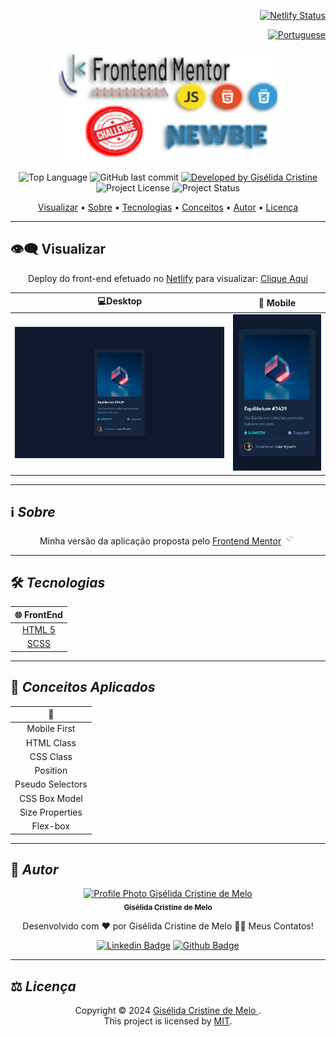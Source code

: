 <div align="right">

[![Netlify Status](https://api.netlify.com/api/v1/badges/e3c52228-d2d0-4ecd-a86e-d5663fc30ca7/deploy-status)](https://card-preview-giselida-melo.netlify.app/)

</div>

<div align="right">
  
  [![Portuguese](https://cdn-icons-png.flaticon.com/32/3022/3022546.png)](README.md)

</div>

<p align="center">
  <img alt="front-end-mentor-newbie" src=".github/front-end-mentor-newbie.png" width="350px" height="180px"/>
</p>

<p align="center"> 
  <img alt="Top Language" src="https://img.shields.io/github/languages/top/giselida/blog-preview?color=3498db&style=for-the-badge">
  <img alt="GitHub last commit" src="https://img.shields.io/github/last-commit/giselida/blog-preview?color=3498db&style=for-the-badge&label=Ultimo%20Commit">   
  <a href="https://github.com/giselida">
    <img alt="Developed by Gisélida Cristine" src="https://img.shields.io/badge/Developer-Gisélida Cristine de Melo-%3498db?color=3498db&style=for-the-badge&label=Desenvolvedor">
  </a>  
  <img alt="Project License" src="https://img.shields.io/apm/l/vim-mode?style=for-the-badge&label=licen%C3%A7a"/>   
   <img alt="Project Status" src="https://img.shields.io/badge/Concluído-%3498db?color=3498db&style=for-the-badge&label=Status">   
</p>

<p align="center">
 <a href="#eye_speech_bubble-visualizar">Visualizar</a> •
 <a href="#information_source-sobre">Sobre</a> •
 <a href="#hammer_and_wrench-tecnologias">Tecnologias</a> • 
 <a href="#brain-conceitos-aplicados">Conceitos</a> •
 <a href="#girl-autor">Autor</a> •
 <a href="#balance_scale-licença">Licença</a>
</p>

---

## :eye_speech_bubble: **Visualizar**

<div align="center">

Deploy do front-end efetuado no [Netlify](https://www.netlify.com/) para visualizar: [Clique Aqui](https://card-preview-giselida-melo.netlify.app/)

|                            :computer:Desktop                             |                              :iphone: Mobile                               |
| :----------------------------------------------------------------------: | :------------------------------------------------------------------------: |
| <kbd><img src=".github/previews/desktop-design.jpg" alt="Tablet"/></kbd> | <kbd><img src=".github/previews/mobile-design.jpg" alt="Mobile"/></kbd> |

</div>
  
---

## :information_source: _Sobre_

<div align="center">

Minha versão da aplicação proposta pelo [Frontend Mentor](https://www.frontendmentor.io/solutions/scss-position-S9ruIJ_S2w) <img height="20px" src="/assets/images/favicon-32x32.png">

---

</div>

## :hammer_and_wrench: _Tecnologias_

<div align="center">

|            :globe_with_meridians: FrontEnd             |
| :----------------------------------------------------: |
|       [HTML 5](https://www.w3schools.com/html/)        |
|           [SCSS](https://www.sass-lang.com)            |


</div>

---

## :brain: _Conceitos Aplicados_

<div align="center">

|   :page_facing_up:   |
| :------------------: |
|     Mobile First     |
|      HTML Class      |
|      CSS Class       |
|       Position       |
|   Pseudo Selectors   |
|    CSS Box Model     |
|   Size Properties    |
|       Flex-box       |


</div>

---

## :girl: _Autor_

<div align="center">

<a href="https://github.com/giselida">
 <img src="https://avatars.githubusercontent.com/u/121522235?s=400&u=9617fb4d837987d46405673bbe32605346717d5a&v=4"  width="100px;" alt="Profile Photo Gisélida Cristine de Melo"/>
 <br/>
 <sub><b>Gisélida Cristine de Melo</b></sub>
</a>

Desenvolvido com ❤️ por Gisélida Cristine de Melo 👋🏽 Meus Contatos!

[![Linkedin Badge](https://img.shields.io/badge/-Gisélida_Cristine-blue?style=flat-square&logo=Linkedin&logoColor=white)](https://www.linkedin.com/in/giselida-cristine/)
[![Github Badge](https://img.shields.io/badge/-Gisélida_Cristine-000?style=flat-square&logo=Github&logoColor=white)](https://github.com/giselida)

</div>

---

## :balance_scale: _Licença_

<div align="center">

Copyright ©️ 2024 [Gisélida Cristine de Melo ](https://github.com/giselida).<br />
This project is licensed by [MIT](./LICENSE).

</div>
